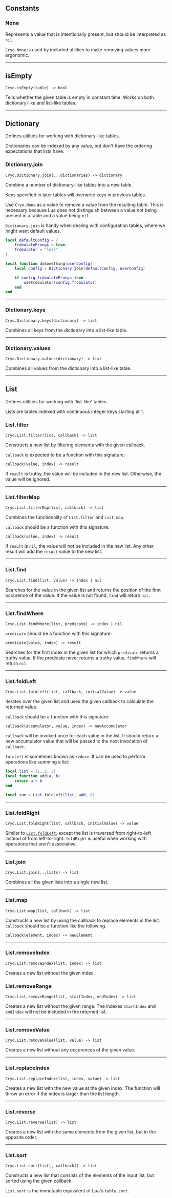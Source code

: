## Constants

### None
Represents a value that is intentionally present, but should be interpreted as `nil`.

`Cryo.None` is used by included utilities to make removing values more ergonomic.

---

## isEmpty
```
Cryo.isEmpty(table) -> bool
```
Tells whether the given table is empty in constant time. Works on both dictionary-like and list-like tables.

---

## Dictionary
Defines utilities for working with dictionary-like tables.

Dictionaries can be indexed by any value, but don't have the ordering expectations that lists have.

### Dictionary.join
```
Cryo.Dictionary.join(...dictionaries) -> dictionary
```
Combine a number of dictionary-like tables into a new table.

Keys specified in later tables will overwrite keys in previous tables.

Use `Cryo.None` as a value to remove a value from the resulting table. This is necessary because Lua does not distinguish between a value not being present in a table and a value being `nil`.

`Dictionary.join` is handy when dealing with configuration tables, where we might want default values.

```lua
local defaultConfig = {
	frobulateProngs = true,
	frobulator = "less"
}

local function doSomething(userConfig)
	local config = Dictionary.join(defaultConfig, userConfig)

	if config.frobulateProngs then
		useFrobulator(config.frobulator)
	end
end
```

---

### Dictionary.keys
```
Cryo.Dictionary.keys(dictionary) -> list
```
Combines all keys from the dictionary into a list-like table.

---

### Dictionary.values
```
Cryo.Dictionary.values(dictionary) -> list
```
Combines all values from the dictionary into a list-like table.

---

## List
Defines utilities for working with 'list-like' tables.

Lists are tables indexed with continuous integer keys starting at 1.

### List.filter
```
Cryo.List.filter(list, callback) -> list
```
Constructs a new list by filtering elements with the given callback.

`callback` is expected to be a function with this signature:

```
callback(value, index) -> result
```

If `result` is truthy, the value will be included in the new list. Otherwise, the value will be ignored.

---

### List.filterMap
```
Cryo.List.filterMap(list, callback) -> list
```
Combines the functionality of `List.filter` and `List.map`.

`callback` should be a function with this signature:

```
callback(value, index) -> result
```

If `result` is `nil`, the value will not be included in the new list. Any other result will add the `result` value to the new list.

---

### List.find
```
Cryo.List.find(list, value) -> index | nil
```
Searches for the value in the given list and returns the position of the first occurence of the value. If the value is not found, `find` will return `nil`.

---

### List.findWhere
```
Cryo.List.findWhere(list, predicate) -> index | nil
```
`predicate` should be a function with this signature:

```
predicate(value, index) -> result
```

Searches for the first index in the given list for which `predicate` returns a truthy value. If the predicate never returns a truthy value, `findWhere` will return `nil`.

---

### List.foldLeft
```
Cryo.List.foldLeft(list, callback, initialValue) -> value
```
Iterates over the given list and uses the given callback to calculate the returned value.

`callback` should be a function with this signature:

```
callback(accumulator, value, index) -> newAccumulator
```

`callback` will be invoked once for each value in the list. It should return a new accumulator value that will be passed to the next invocation of `callback`.

`foldLeft` is sometimes known as `reduce`. It can be used to perform operations like summing a list:

```lua
local list = {1, 2, 3}
local function add(a, b)
	return a + b
end

local sum = List.foldLeft(list, add, 0)
```

---

### List.foldRight
```
Cryo.List.foldRight(list, callback, initialValue) -> value
```
Similar to [`List.foldLeft`](#list-foldLeft), except the list is traversed from right-to-left instead of from left-to-right. `foldRight` is useful when working with operations that aren't associative.

---

### List.join
```
Cryo.List.join(...lists) -> list
```
Combines all the given lists into a single new list.

---

### List.map
```
Cryo.List.map(list, callback) -> list
```
Constructs a new list by using the callback to replace elements in the list. `callback` should be a function like the following.

```
callback(element, index) -> newElement
```

---

### List.removeIndex
```
Cryo.List.removeIndex(list, index) -> list
```
Creates a new list without the given index.

### List.removeRange
```
Cryo.List.removeRange(list, startIndex, endIndex) -> list
```
Creates a new list without the given range. The indexes `startIndex` and `endIndex` will not be included in the returned list.

---

### List.removeValue
```
Cryo.List.removeValue(list, value) -> list
```
Creates a new list without any occurences of the given value.

---

### List.replaceIndex
```
Cryo.List.replaceIndex(list, index, value) -> list
```
Creates a new list with the new value at the given index. The function will throw an error if the index is larger than the list length.

---

### List.reverse
```
Cryo.List.reverse(list) -> list
```
Creates a new list with the same elements from the given list, but in the opposite order.

---

### List.sort
```
Cryo.List.sort(list[, callback]) -> list
```
Constructs a new list that consists of the elements of the input list, but sorted using the given callback.

`List.sort` is the immutable equivalent of Lua's `table.sort`.